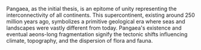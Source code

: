 
Pangaea, as the initial thesis, is an epitome of unity representing the interconnectivity of all continents. This supercontinent, existing around 250 million years ago, symbolizes a primitive geological era where seas and landscapes were vastly different from today. Pangaea's existence and eventual aeons-long fragmentation signify the tectonic shifts influencing climate, topography, and the dispersion of flora and fauna.

